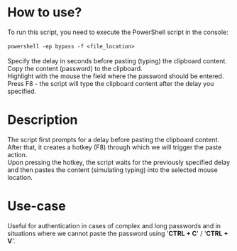 # How to use?
To run this script, you need to execute the PowerShell script in the console:<br><br>
`powershell -ep bypass -f <file_location>`<br><br>
Specify the delay in seconds before pasting (typing) the clipboard content.<br>
Copy the content (password) to the clipboard.<br>
Highlight with the mouse the field where the password should be entered.<br>
Press F8 - the script will type the clipboard content after the delay you specified.<br>

# Description
The script first prompts for a delay before pasting the clipboard content.<br>
After that, it creates a hotkey (F8) through which we will trigger the paste action.<br>
Upon pressing the hotkey, the script waits for the previously specified delay and then pastes the content (simulating typing) into the selected mouse location.

# Use-case
Useful for authentication in cases of complex and long passwords and in situations where we cannot paste the password using '**CTRL + C**' / '**CTRL + V**'.
